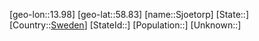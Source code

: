 ﻿---
location: [58.83,13.98]
type: City
tags:
- geo/City


SpocWebEntityId: 34298
isDeleted: false
confidential: public

---
[geo-lon::13.98]
[geo-lat::58.83]
[name::Sjoetorp]
[State::]
[Country::[Sweden](geo/Continent/Europe/Sweden.md)]
[StateId::]
[Population::]
[Unknown::]

